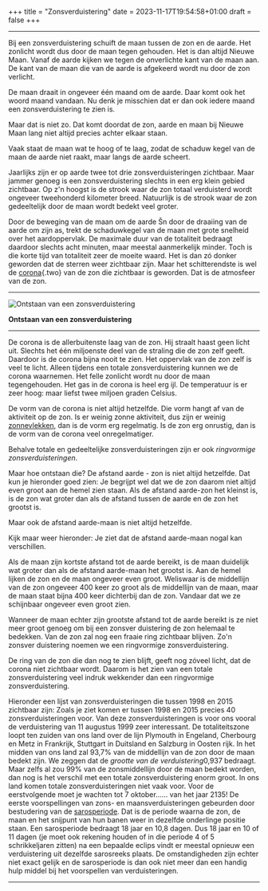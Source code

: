 +++
title = "Zonsverduistering"
date = 2023-11-17T19:54:58+01:00
draft = false
+++

---

Bij een zonsverduistering schuift de maan tussen de zon en de aarde. Het
zonlicht wordt dus door de maan tegen gehouden. Het is dan altijd Nieuwe
Maan. Vanaf de aarde kijken we tegen de onverlichte kant van de maan
aan. De kant van de maan die van de aarde is afgekeerd wordt nu door de
zon verlicht.

De maan draait in ongeveer één maand om de aarde. Daar komt ook het
woord maand vandaan. Nu denk je misschien dat er dan ook iedere maand
een zonsverduistering te zien is.

Maar dat is niet zo. Dat komt doordat de zon, aarde en maan bij Nieuwe
Maan lang niet altijd precies achter elkaar staan.

Vaak staat de maan wat te hoog of te laag, zodat de schaduw kegel van de
maan de aarde niet raakt, maar langs de aarde scheert.

Jaarlijks zijn er op aarde twee tot drie zonsverduisteringen zichtbaar.
Maar jammer genoeg is een zonsverduistering slechts in een erg klein
gebied zichtbaar. Op z\'n hoogst is de strook waar de zon totaal
verduisterd wordt ongeveer tweehonderd kilometer breed. Natuurlijk is de
strook waar de zon gedeeltelijk door de maan wordt bedekt veel groter.

Door de beweging van de maan om de aarde Šn door de draaiing van de
aarde om zijn as, trekt de schaduwkegel van de maan met grote snelheid
over het aardoppervlak. De maximale duur van de totaliteit bedraagt
daardoor slechts acht minuten, maar meestal aanmerkelijk minder. Toch is
die korte tijd van totaliteit zeer de moeite waard. Het is dan zó donker
geworden dat de sterren weer zichtbaar zijn. Maar het schitterendste is
wel de [corona](corona.html){.two} van de zon die zichtbaar is geworden.
Dat is de atmosfeer van de zon.

  -----------------------------------------------------------------------
  ![Ontstaan van een zonsverduistering](/zonsverduistering_schema.png)
  
  **Ontstaan van een zonsverduistering**

  -----------------------------------------------------------------------

De corona is de allerbuitenste laag van de zon. Hij straalt haast geen
licht uit. Slechts het één miljoenste deel van de straling die de zon
zelf geeft. Daardoor is de corona bijna nooit te zien. Het oppervlak van
de zon zelf is veel te licht. Alleen tijdens een totale
zonsverduistering kunnen we de corona waarnemen. Het felle zonlicht
wordt nu door de maan tegengehouden. Het gas in de corona is heel erg
ijl. De temperatuur is er zeer hoog: maar liefst twee miljoen graden
Celsius.

De vorm van de corona is niet altijd hetzelfde. Die vorm hangt af van de
aktiviteit op de zon. Is er weinig zonne aktiviteit, dus zijn er weinig
[zonnevlekken](/encyclopedie/zonnevlekken), dan is de vorm erg regelmatig.
Is de zon erg onrustig, dan is de vorm van de corona veel
onregelmatiger.

Behalve totale en gedeeltelijke zonsverduisteringen zijn er ook
*ringvormige zonsverduisteringen*.

Maar hoe ontstaan die? De afstand aarde - zon is niet altijd hetzelfde.
Dat kun je hieronder goed zien: Je begrijpt wel dat we de zon daarom
niet altijd even groot aan de hemel zien staan. Als de afstand aarde-zon
het kleinst is, is de zon wat groter dan als de afstand tussen de aarde
en de zon het grootst is.

Maar ook de afstand aarde-maan is niet altijd hetzelfde.

Kijk maar weer hieronder: Je ziet dat de afstand aarde-maan nogal kan
verschillen.

Als de maan zijn kortste afstand tot de aarde bereikt, is de maan
duidelijk wat groter dan als de afstand aarde-maan het grootst is. Aan
de hemel lijken de zon en de maan ongeveer even groot. Weliswaar is de
middellijn van de zon ongeveer 400 keer zo groot als de middellijn van
de maan, maar de maan staat bijna 400 keer dichterbij dan de zon.
Vandaar dat we ze schijnbaar ongeveer even groot zien.

Wanneer de maan echter zijn grootste afstand tot de aarde bereikt is ze
niet meer groot genoeg om bij een zonsver duistering de zon helemaal te
bedekken. Van de zon zal nog een fraaie ring zichtbaar blijven. Zo\'n
zonsver duistering noemen we een ringvormige zonsverduistering.

De ring van de zon die dan nog te zien blijft, geeft nog zóveel licht,
dat de corona niet zichtbaar wordt. Daarom is het zien van een totale
zonsverduistering veel indruk wekkender dan een ringvormige
zonsverduistering.

Hieronder een lijst van zonsverduisteringen die tussen 1998 en 2015
zichtbaar zijn: Zoals je ziet komen er tussen 1998 en 2015 precies 40
zonsverduisteringen voor. Van deze zonsverduisteringen is voor ons
vooral de verduistering van 11 augustus 1999 zeer interessant. De
totaliteitszone loopt ten zuiden van ons land over de lijn Plymouth in
Engeland, Cherbourg en Metz in Frankrijk, Stuttgart in Duitsland en
Salzburg in Oosten rijk. In het midden van ons land zal 93,7% van de
middellijn van de zon door de maan bedekt zijn. We zeggen dat de
*grootte van de verduistering*0,937 bedraagt. Maar zelfs al zou 99% van
de zonsmiddellijn door de maan bedekt worden, dan nog is het verschil
met een totale zonsverduistering enorm groot. In ons land komen totale
zonsverduisteringen niet vaak voor. Voor de eerstvolgende moet je
wachten tot 7 oktober...... van het jaar 2135! De eerste
voorspellingen van zons- en maansverduisteringen gebeurden door
bestudering van de [sarosperiode](/encyclopedie/saros). Dat is de periode
waarna de zon, de maan en het snijpunt van hun banen weer in dezelfde
onderlinge positie staan. Een sarosperiode bedraagt 18 jaar en 10,8
dagen. Dus 18 jaar en 10 of 11 dagen (je moet ook rekening houden of in
die periode 4 of 5 schrikkeljaren zitten) na een bepaalde eclips vindt
er meestal opnieuw een verduistering uit dezelfde sarosreeks plaats. De
omstandigheden zijn echter niet exact gelijk en de sarosperiode is dan
ook niet meer dan een handig hulp middel bij het voorspellen van
verduisteringen.

---

